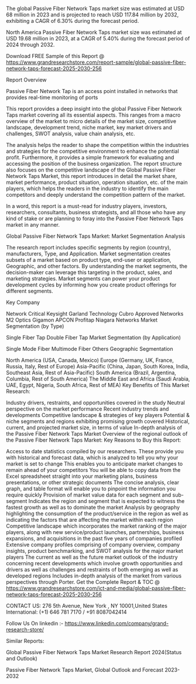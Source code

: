 The global Passive Fiber Network Taps market size was estimated at USD 68 million in 2023 and is projected to reach USD 117.84 million by 2032, exhibiting a CAGR of 6.30% during the forecast period.



North America Passive Fiber Network Taps market size was estimated at USD 19.68 million in 2023, at a CAGR of 5.40% during the forecast period of 2024 through 2032.

Download FREE Sample of this Report @ https://www.grandresearchstore.com/report-sample/global-passive-fiber-network-taps-forecast-2025-2030-256




Report Overview



Passive Fiber Network Tap is an access point installed in networks that provides real-time monitoring of ports



This report provides a deep insight into the global Passive Fiber Network Taps market covering all its essential aspects. This ranges from a macro overview of the market to micro details of the market size, competitive landscape, development trend, niche market, key market drivers and challenges, SWOT analysis, value chain analysis, etc.



The analysis helps the reader to shape the competition within the industries and strategies for the competitive environment to enhance the potential profit. Furthermore, it provides a simple framework for evaluating and accessing the position of the business organization. The report structure also focuses on the competitive landscape of the Global Passive Fiber Network Taps Market, this report introduces in detail the market share, market performance, product situation, operation situation, etc. of the main players, which helps the readers in the industry to identify the main competitors and deeply understand the competition pattern of the market.



In a word, this report is a must-read for industry players, investors, researchers, consultants, business strategists, and all those who have any kind of stake or are planning to foray into the Passive Fiber Network Taps market in any manner.



Global Passive Fiber Network Taps Market: Market Segmentation Analysis



The research report includes specific segments by region (country), manufacturers, Type, and Application. Market segmentation creates subsets of a market based on product type, end-user or application, Geographic, and other factors. By understanding the market segments, the decision-maker can leverage this targeting in the product, sales, and marketing strategies. Market segments can power your product development cycles by informing how you create product offerings for different segments.



Key Company



Network Critical
Keysight
Garland Technology
Cubro
Approved Networks
M2 Optics
Gigamon
APCON
Profitap
Niagara Networks
Market Segmentation (by Type)



Single Fiber Tap
Double Fiber Tap
Market Segmentation (by Application)



Single Mode Fiber
Multimode Fiber
Others
Geographic Segmentation



North America (USA, Canada, Mexico)
Europe (Germany, UK, France, Russia, Italy, Rest of Europe)
Asia-Pacific (China, Japan, South Korea, India, Southeast Asia, Rest of Asia-Pacific)
South America (Brazil, Argentina, Columbia, Rest of South America)
The Middle East and Africa (Saudi Arabia, UAE, Egypt, Nigeria, South Africa, Rest of MEA)
Key Benefits of This Market Research:



Industry drivers, restraints, and opportunities covered in the study
Neutral perspective on the market performance
Recent industry trends and developments
Competitive landscape & strategies of key players
Potential & niche segments and regions exhibiting promising growth covered
Historical, current, and projected market size, in terms of value
In-depth analysis of the Passive Fiber Network Taps Market
Overview of the regional outlook of the Passive Fiber Network Taps Market:
Key Reasons to Buy this Report:



Access to date statistics compiled by our researchers. These provide you with historical and forecast data, which is analyzed to tell you why your market is set to change
This enables you to anticipate market changes to remain ahead of your competitors
You will be able to copy data from the Excel spreadsheet straight into your marketing plans, business presentations, or other strategic documents
The concise analysis, clear graph, and table format will enable you to pinpoint the information you require quickly
Provision of market value data for each segment and sub-segment
Indicates the region and segment that is expected to witness the fastest growth as well as to dominate the market
Analysis by geography highlighting the consumption of the product/service in the region as well as indicating the factors that are affecting the market within each region
Competitive landscape which incorporates the market ranking of the major players, along with new service/product launches, partnerships, business expansions, and acquisitions in the past five years of companies profiled
Extensive company profiles comprising of company overview, company insights, product benchmarking, and SWOT analysis for the major market players
The current as well as the future market outlook of the industry concerning recent developments which involve growth opportunities and drivers as well as challenges and restraints of both emerging as well as developed regions
Includes in-depth analysis of the market from various perspectives through Porter.
Get the Complete Report & TOC @ https://www.grandresearchstore.com/ict-and-media/global-passive-fiber-network-taps-forecast-2025-2030-256

 
 CONTACT US:
276 5th Avenue, New York , NY 10001,United States
International: (+1) 646 781 7170 / +91 8087042414

Follow Us On linkedin :- https://www.linkedin.com/company/grand-research-store/


Similar Reports:

Global Passive Fiber Network Taps Market Research Report 2024(Status and Outlook)

Passive Fiber Network Taps Market, Global Outlook and Forecast 2023-2032
